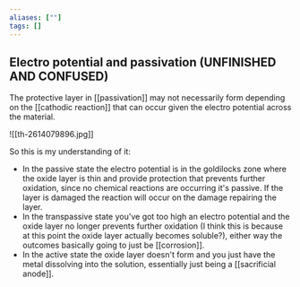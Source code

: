 ```yaml
---
aliases: [""]
tags: []
---
```


## Electro potential and passivation (UNFINISHED AND CONFUSED)

The protective layer in [[passivation]] may not necessarily form depending on the [[cathodic reaction]] that can occur given the electro potential across the material.

![[th-2614079896.jpg]]

So this is my understanding of it:
- In the passive state the electro potential is in the goldilocks zone where the oxide layer is thin and provide protection that prevents further oxidation, since no chemical reactions are occurring it's passive. If the layer is damaged the reaction will occur on the damage repairing the layer.
- In the transpassive state you've got too high an electro potential and the oxide layer no longer prevents further oxidation (I think this is because at this point the oxide layer actually becomes soluble?), either way the outcomes basically going to just be [[corrosion]].
- In the active state the oxide layer doesn't form and you just have the metal dissolving into the solution, essentially just being a [[sacrificial anode]].